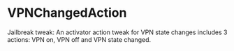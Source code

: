 # VPNChangedAction
Jailbreak tweak: An activator action tweak for VPN state changes
includes 3 actions: VPN on, VPN off and VPN state changed.
